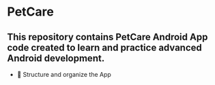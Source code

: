 # PetCare

## This repository contains PetCare Android App code created to learn and practice advanced Android development.

- :file_folder: Structure and organize the App

